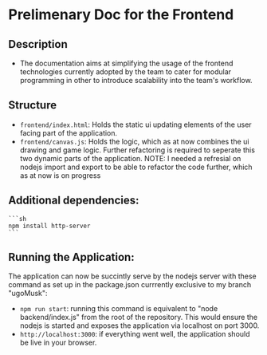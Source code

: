 # Prelimenary Doc for the Frontend

## Description
- The documentation aims at simplifying the usage of the frontend technologies currently adopted by the team to cater for modular programming in other to introduce scalability into the team's workflow.

## Structure
- `frontend/index.html`: Holds the static ui updating elements of the user facing part of the application.
- `frontend/canvas.js`: Holds the logic, which as at now combines the ui drawing and game logic. Further refactoring is required to seperate this two dynamic parts of the application. NOTE: I needed a refresial on nodejs import and export to be able to refactor the code further, which as at now is on progress

## Additional dependencies:
    ```sh
    npm install http-server
    ```
    
##  Running the Application:
The application can now be succintly serve by the nodejs server with these command as set up in the package.json currrently exclusive to my branch "ugoMusk":

- ```npm run start```: running this command is equivalent to "node backend/index.js" from the root of the repository. This would ensure the nodejs is started and exposes the application via localhost on port 3000.
- ```http://localhost:3000```: if everything went well, the application should be live in your browser.